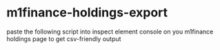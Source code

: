 # m1finance-holdings-export
paste the following script into inspect element console on you m1finance holdings page to get csv-friendly output
